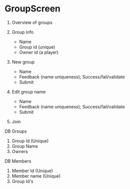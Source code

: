 GroupScreen
===========

1. Overview of groups

2. Group info
    - Name 
    - Group id (unique)
    - Owner id (a player)

3. New group
    - Name
    - Feedback (name uniqueness); Success/fail/validate
    - Submit

4. Edit group name
    - Name
    - Feedback (name uniqueness); Success/fail/validate
    - Submit

5. Join

DB Groups
1. Group Id (Unique)
2. Group Name
3. Owners

DB Members
1. Member Id (Unique)
2. Member name (Unique)
3. Group Id's